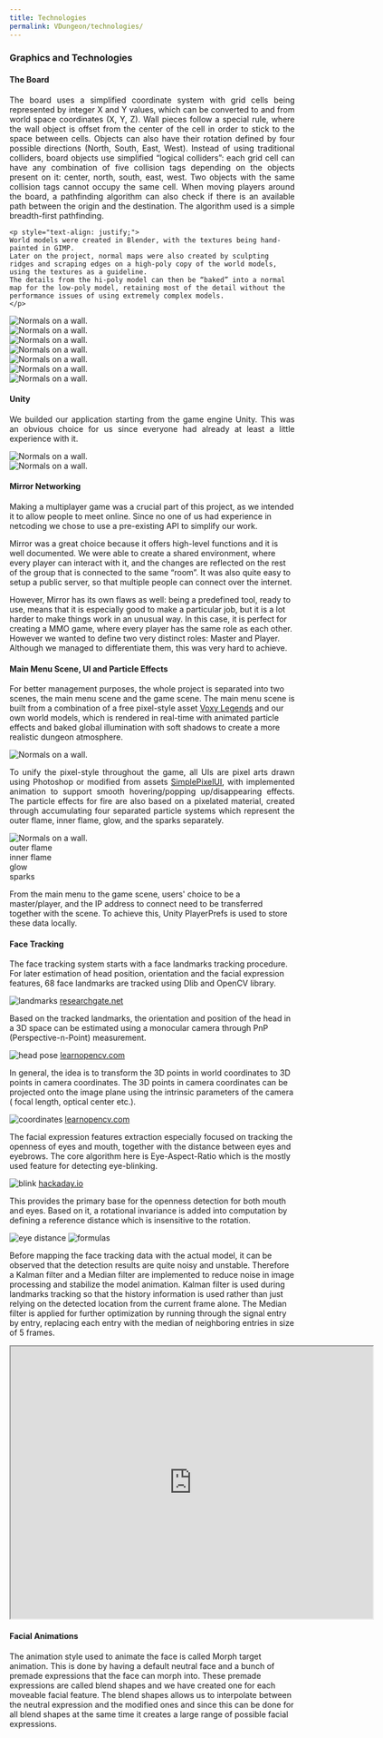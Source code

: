 ```yaml
---
title: Technologies
permalink: VDungeon/technologies/
---
```


### Graphics and Technologies

<div class="row">
  <div class="col s12 l6">
    <h4> The Board </h4>
    <p style="text-align: justify;">
    The board uses a simplified coordinate system with grid cells being represented by integer X and Y values, which can be converted to and from world space coordinates (X, Y, Z).
    Wall pieces follow a special rule, where the wall object is offset from the center of the cell in order to stick to the space between cells.
    Objects can also have their rotation defined by four possible directions (North, South, East, West).
    Instead of using traditional colliders, board objects use simplified “logical colliders”: each grid cell can have any combination of five collision tags depending on the objects present on it: center, north, south, east, west.
    Two objects with the same collision tags cannot occupy the same cell.
    When moving players around the board, a pathfinding algorithm can also check if there is an available path between the origin and the destination. The algorithm used is a simple breadth-first pathfinding. 
    </p>

    <p style="text-align: justify;">
    World models were created in Blender, with the textures being hand-painted in GIMP.
    Later on the project, normal maps were also created by sculpting ridges and scraping edges on a high-poly copy of the world models, using the textures as a guideline.
    The details from the hi-poly model can then be “baked” into a normal map for the low-poly model, retaining most of the detail without the performance issues of using extremely complex models.
    </p>
  </div>

  <div class="col s12 l6">
    <img src="/assets/images/vdungeon/normals.png" alt="Normals on a wall." class="responsive-img">
  </div>
  <div class="col s2 l1 right">
    <img src="https://upload.wikimedia.org/wikipedia/commons/thumb/4/45/The_GIMP_icon_-_gnome.svg/1024px-The_GIMP_icon_-_gnome.svg.png" alt="Normals on a wall." class="responsive-img">
  </div>
  <div class="col s2 l1 right">
    <img src="https://upload.wikimedia.org/wikipedia/commons/thumb/0/0c/Blender_logo_no_text.svg/1252px-Blender_logo_no_text.svg.png" alt="Normals on a wall." class="responsive-img">
  </div>
</div>

<div class="row">
  <div class="col s3">
    <img src="/assets/images/vdungeon/corner.png" alt="Normals on a wall." class="responsive-img">
  </div>
  <div class="col s3">
    <img src="/assets/images/vdungeon/door.png" alt="Normals on a wall." class="responsive-img">
  </div>
  <div class="col s3">
    <img src="/assets/images/vdungeon/pillar.png" alt="Normals on a wall." class="responsive-img">
  </div>
  <div class="col s3">
    <img src="/assets/images/vdungeon/wall.png" alt="Normals on a wall." class="responsive-img">
  </div>
</div>


<div class="row">
  <div class="col s12 m4">
    <h4> Unity </h4>
    <p style="text-align: justify;">
    We builded our application starting from the game engine Unity.
    This was an obvious choice for us since everyone had already at least a little experience with it.
    </p>
  </div>
  <div class="col s3 offset-s7 offset-m1">
    <img src="https://en.usens.com/wp-content/uploads/2017/12/ASJDkM91CLjQmt6oaNdk6g-unity-logo-white-rgb_smaller.png" alt="Normals on a wall." class="responsive-img">
  </div>
  <div class="col s2 offset-m2">
    <img src="/assets/images/vdungeon/mirror.png" alt="Normals on a wall." class="right responsive-img">
  </div>
</div>

#### Mirror Networking
Making a multiplayer game was a crucial part of this project, as we intended it to allow people to meet online. Since no one of us had experience in netcoding we chose to use a pre-existing API to simplify our work.

Mirror was a great choice because it offers high-level functions and it is well documented.
We were able to create a shared environment, where every player can interact with it, and the changes are reflected on the rest of the group that is connected to the same “room”. It was also quite easy to setup a public server, so that multiple people can connect over the internet.

However, Mirror has its own flaws as well: being a predefined tool, ready to use, means that it is especially good to make a particular job, but it is a lot harder to make things work in an unusual way. In this case, it is perfect for creating a MMO game, where every player has the same role as each other. However we wanted to define two very distinct roles: Master and Player. Although we managed to differentiate them, this was very hard to achieve.


#### Main Menu Scene, UI and Particle Effects
For better management purposes, the whole project is separated into two scenes, the main menu scene and the game scene. The main menu scene is built from a combination of a free pixel-style asset [Voxy Legends](https://assetstore.unity.com/packages/3d/environments/dungeons/voxy-legends-environment-pack-vol-1-95825) and our own world models, which is rendered in real-time with animated particle effects and baked global illumination with soft shadows to create a more realistic dungeon atmosphere.



<div class="row">
  <div class="col s12 m8">
    <img src="/assets/images/vdungeon/room.gif" alt="Normals on a wall." class="responsive-img">
  </div>
  <div class="col m12 l4">
    <p style="text-align: justify;">
      To unify the pixel-style throughout the game, all UIs are pixel arts drawn using Photoshop or modified from assets
      <a href="https://assetstore.unity.com/packages/2d/gui/icons/simple-free-pixel-art-styled-ui-pack-165012?locale=zh-CN">SimplePixelUI</a>, with implemented animation to support smooth hovering/popping up/disappearing effects. The particle effects for fire are also based on a pixelated material, created through accumulating four separated particle systems which represent the outer flame, inner flame, glow, and the sparks separately.
    </p>
  </div>
  
  <div class="col s12 m8 l4">
    <img src="/assets/images/vdungeon/flames.gif" alt="Normals on a wall." class="responsive-img">
    <div class="row">
      <div class="col s3 center">outer flame</div>
      <div class="col s3 center">inner flame</div>
      <div class="col s3 center">glow</div>
      <div class="col s3 center">sparks</div>
    </div>
  </div>
</div>

From the main menu to the game scene, users' choice to be a master/player, and the IP address to connect need to be transferred together with the scene. To achieve this, Unity PlayerPrefs is used to store these data locally.



#### Face Tracking
The face tracking system starts with a face landmarks tracking procedure. For later estimation of head position, orientation and the facial expression features, 68 face landmarks are tracked using Dlib and OpenCV library.

![landmarks](https://www.researchgate.net/profile/Pavel_Korshunov/publication/329392737/figure/fig2/AS:731613625335813@1551441689799/The-68-landmarks-detected-by-dlib-library-This-image-was-created-by-Brandon-Amos-of-CMU.ppm)
[researchgate.net](https://www.researchgate.net/figure/The-68-landmarks-detected-by-dlib-library-This-image-was-created-by-Brandon-Amos-of-CMU_fig2_329392737)

Based on the tracked landmarks, the orientation and position of  the head in a 3D space can be estimated using a monocular camera through PnP (Perspective-n-Point) measurement.

![head pose](https://www.learnopencv.com/wp-content/uploads/2016/09/pose-estimation-requirements-opencv.jpg)
[learnopencv.com](https://www.learnopencv.com/head-pose-estimation-using-opencv-and-dlib/)

In general, the idea is to transform the 3D points in world coordinates to 3D points in camera coordinates. The 3D points in camera coordinates can be projected onto the image plane using the intrinsic parameters of the camera ( focal length, optical center etc.).

![coordinates](https://www.learnopencv.com/wp-content/uploads/2016/09/ImageFormationEquation.jpg)
[learnopencv.com](https://www.learnopencv.com/head-pose-estimation-using-opencv-and-dlib/)

The facial expression features extraction especially focused on tracking the openness of eyes and mouth, together with the distance between eyes and eyebrows. The core algorithm here is  Eye-Aspect-Ratio which is the mostly used feature for detecting eye-blinking. 

![blink](https://lh5.googleusercontent.com/NEdpVPSIHlb6vKjJ86d3Q_spX0MrYB33GeMvdn3J3k4B4kr87Jpy7YBw4shn1JfwpXEOfNzjIhEHpsDh-dndx2j-riFGiDgbqk7diPEGl5mA__sgDKUuczbJd5tCUKSALwIJ6zp3)
[hackaday.io](https://hackaday.io/project/27552-blinktotext/log/68360-eye-blink-detection-algorithms#:~:text=The%20Eye%20Aspect%20Ratio%20is,defined%20by%20the%20below%20equation.&text=A%20program%20can%20determine%20if,is%20another%20facial%20landmark%20plotter)

This provides the primary base for the openness detection for both mouth and eyes. Based on it, a rotational invariance is added into computation by defining a reference distance which is insensitive to the rotation.

![eye distance](/assets/images/vdungeon/eye-distance.jpg)
![formulas](/assets/images/vdungeon/formulas.png)

Before mapping the face tracking data with the actual model, it can be observed that the detection results are quite noisy and unstable. Therefore a Kalman filter and a Median filter are implemented to reduce noise in image processing and stabilize the model animation. Kalman filter is used during landmarks tracking so that the history information is used rather than just relying on the detected location from the current frame alone. The Median filter is applied for further optimization by running through the signal entry by entry, replacing each entry with the median of neighboring entries in size of 5 frames.

<iframe src="https://drive.google.com/file/d/13Ukt8FZSQ7iln_6pwLit37NQ6V0k7RrN/preview" width="640" height="480"></iframe>

#### Facial Animations
The animation style used to animate the face is called Morph target animation. This is done by having a default neutral face and a bunch of premade expressions that the face can morph into. These premade expressions are called blend shapes and we have created one for each moveable facial  feature. The blend shapes allows us to interpolate between the neutral expression and the modified ones and since this can be done for all blend shapes at the same time it creates a large range of possible facial expressions.


